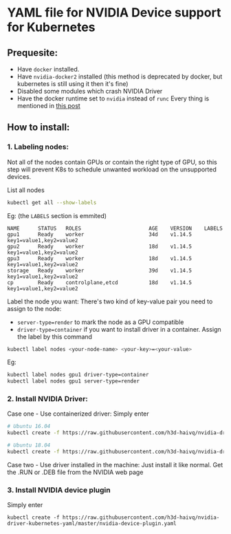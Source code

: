 # YAML file for NVIDIA Device support for Kubernetes

## Prequesite:
   - Have `docker` installed.
   - Have `nvidia-docker2` installed (this method is deprecated by docker, but kubernetes is still using it then it's fine) 
   - Disabled some modules which crash NVIDIA Driver
   - Have the docker runtime set to `nvidia` instead of `runc`
Every thing is mentioned in [this post](https://github.com/NVIDIA/nvidia-docker/wiki/Driver-containers-(Beta)#quickstart) 

## How to install:
### 1. Labeling nodes:
Not all of the nodes contain GPUs or contain the right type of GPU, so this step will prevent K8s to schedule unwanted workload on the unsupported devices.

List all nodes
``` bash
kubectl get all --show-labels
```
Eg: (the `LABELS` section is emmited)
```
NAME      STATUS   ROLES                      AGE    VERSION    LABELS
gpu1      Ready    worker                     34d    v1.14.5    key1=value1,key2=value2
gpu2      Ready    worker                     18d    v1.14.5    key1=value1,key2=value2
gpu3      Ready    worker                     18d    v1.14.5    key1=value1,key2=value2
storage   Ready    worker                     39d    v1.14.5    key1=value1,key2=value2
cp        Ready    controlplane,etcd          18d    v1.14.5    key1=value1,key2=value2
```
Label the node you want:
There's two kind of key-value pair you need to assign to the node:
   - `server-type=render` to mark the node as a GPU compatible
   - `driver-type=container` if you want to install driver in a container.
Assign the label by this command
``` bash
kubectl label nodes <your-node-name> <your-key>=<your-value>
```
Eg:
``` bash
kubectl label nodes gpu1 driver-type=container
kubectl label nodes gpu1 server-type=render
```
### 2. Install NVIDIA Driver:
Case one - Use containerized driver:
Simply enter
``` bash
# Ubuntu 16.04
kubectl create -f https://raw.githubusercontent.com/h3d-haivq/nvidia-driver-kubernetes-yaml/master/nvidia-driver-ubuntu1604.yaml

# Ubuntu 18.04
kubectl create -f https://raw.githubusercontent.com/h3d-haivq/nvidia-driver-kubernetes-yaml/master/nvidia-driver-ubuntu1804.yaml
```

Case two - Use driver installed in the machine:
Just install it like normal. Get the .RUN or .DEB file from the NVIDIA web page

### 3. Install NVIDIA device plugin
Simply enter
```
kubectl create -f https://raw.githubusercontent.com/h3d-haivq/nvidia-driver-kubernetes-yaml/master/nvidia-device-plugin.yaml
```
